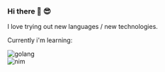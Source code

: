 ### Hi there 👋  :sunglasses:

I love trying out new languages / new technologies.

Currently i'm learning:
<div class="row">
  <div class="column">
 <img src="https://developer.asustor.com/uploadIcons/0020_23588_1502035858_icon256.png" alt="golang">
  </div>
<div class="column">
<img src="https://encrypted-tbn0.gstatic.com/images?q=tbn:ANd9GcTo9lH8GI51HNmgmVbVUithXiW4mkQ8L27g5vGpa_OGOUrumLys&s" alt="nim">
</div>
</div>


<!--
**bb4L/bb4L** is a ✨ _special_ ✨ repository because its `README.md` (this file) appears on your GitHub profile.

Here are some ideas to get you started:

- 🔭 I’m currently working on ...
- 🌱 I’m currently learning ...
- 👯 I’m looking to collaborate on ...
- 🤔 I’m looking for help with ...
- 💬 Ask me about ...
- 📫 How to reach me: ...
- 😄 Pronouns: ...
- ⚡ Fun fact: ...
-->
